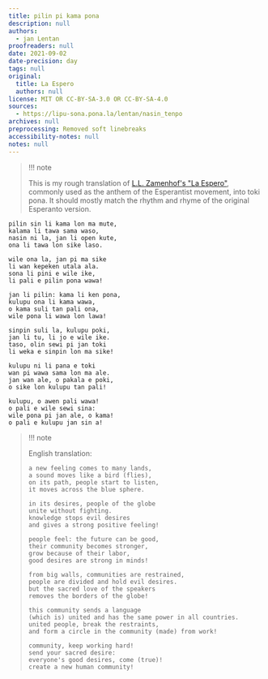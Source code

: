 ```yaml
---
title: pilin pi kama pona
description: null
authors:
  - jan Lentan
proofreaders: null
date: 2021-09-02
date-precision: day
tags: null
original:
  title: La Espero
  authors: null
license: MIT OR CC-BY-SA-3.0 OR CC-BY-SA-4.0
sources:
  - https://lipu-sona.pona.la/lentan/nasin_tenpo
archives: null
preprocessing: Removed soft linebreaks
accessibility-notes: null
notes: null
---
```


> !!! note
>
> This is my rough translation of [L.L. Zamenhof's "La Espero"](https://en.wikipedia.org/wiki/La_Espero), commonly used as the anthem of the Esperantist movement, into toki pona. It should mostly match the rhythm and rhyme of the original Esperanto version.

```
pilin sin li kama lon ma mute,
kalama li tawa sama waso,
nasin ni la, jan li open kute,
ona li tawa lon sike laso.

wile ona la, jan pi ma sike
li wan kepeken utala ala.
sona li pini e wile ike,
li pali e pilin pona wawa!

jan li pilin: kama li ken pona,
kulupu ona li kama wawa,
o kama suli tan pali ona,
wile pona li wawa lon lawa!

sinpin suli la, kulupu poki,
jan li tu, li jo e wile ike.
taso, olin sewi pi jan toki
li weka e sinpin lon ma sike!

kulupu ni li pana e toki
wan pi wawa sama lon ma ale.
jan wan ale, o pakala e poki,
o sike lon kulupu tan pali!

kulupu, o awen pali wawa!
o pali e wile sewi sina:
wile pona pi jan ale, o kama!
o pali e kulupu jan sin a!
```

> !!! note
>
> English translation:
>
> ```
> a new feeling comes to many lands,
> a sound moves like a bird (flies),
> on its path, people start to listen,
> it moves across the blue sphere.
> 
> in its desires, people of the globe
> unite without fighting.
> knowledge stops evil desires
> and gives a strong positive feeling!
> 
> people feel: the future can be good,
> their community becomes stronger,
> grow because of their labor,
> good desires are strong in minds!
> 
> from big walls, communities are restrained,
> people are divided and hold evil desires.
> but the sacred love of the speakers
> removes the borders of the globe!
> 
> this community sends a language
> (which is) united and has the same power in all countries.
> united people, break the restraints,
> and form a circle in the community (made) from work!
> 
> community, keep working hard!
> send your sacred desire:
> everyone's good desires, come (true)!
> create a new human community!
> ```
